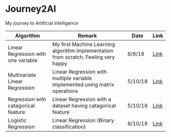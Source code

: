 # Journey2AI
My journey to Artificial Intelligence 

 |Algorithm | Remark | Date | Link |
 |--- | --- | --- | --- |
|Linear Regression with one variable | My first Machine Learning algorithm implementation from scratch. Feeling very happy | 6/9/18 | [Link](/Linear%20Regression%20with%20one%20variable.ipynb)|
|Multivariate Linear Regression | Linear Regression with multiple variable implemented using matrix operations | 5/10/18 | [Link](/Multivariate%20Linear%20Regression.ipynb)|
|Regression with catagorical feature | Linear Regression with a dataset having catagorical feature | 5/10/18 | [Link](/Linear%20Regression%20with%20Catagorical%20Features.ipynb)|
|Logistic Regression | Linear Regression (Binary classification) | 8/10/18 | [Link](Logistic%20Regression.ipynb)|
